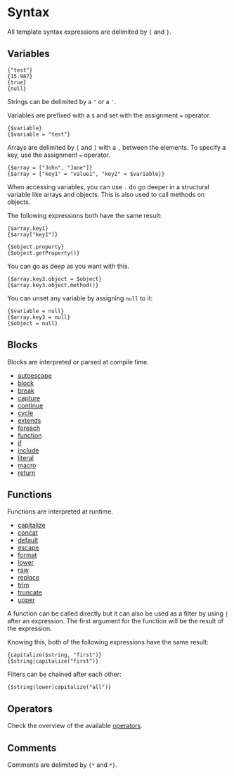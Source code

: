# Syntax

All template syntax expressions are delimited by ```{``` and ```}```.

## Variables

```
{"test"}
{15.987}
{true}
{null}
```

Strings can be delimited by a ```"``` or a ```'```.

Variables are prefixed with a ```$``` and set with the assignment ```=``` operator.

```
{$variable}
{$variable = "test"}
```

Arrays are delimited by ```[``` and ```]``` with a ```,``` between the elements.
To specify a key, use the assignment ```=``` operator.

```
{$array = ["John", "Jane"]}
{$array = ["key1" = "value1", "key2" = $variable]}
```

When accessing variables, you can use ```.``` do go deeper in a structural variable like arrays and objects.
This is also used to call methods on objects.

The following expressions both have the same result:

```
{$array.key1}
{$array["key1"]}

{$object.property}
{$object.getProperty()}
```

You can go as deep as you want with this.

```
{$array.key3.object = $object}
{$array.key3.object.method()}
```

You can unset any variable by assigning ```null``` to it:

```
{$variable = null}
{$array.key3 = null}
{$object = null}
```

## Blocks

Blocks are interpreted or parsed at compile time.

- [autoescape](blocks/autoescape.md)
- [block](blocks/block.md)
- [break](blocks/break.md)
- [capture](blocks/capture.md)
- [continue](blocks/continue.md)
- [cycle](blocks/cycle.md)
- [extends](blocks/extends.md)
- [foreach](blocks/foreach.md)
- [function](blocks/function.md)
- [if](blocks/if.md)
- [include](blocks/include.md)
- [literal](blocks/literal.md)
- [macro](blocks/macro.md)
- [return](blocks/return.md)

## Functions

Functions are interpreted at runtime.

- [capitalize](functions/capitalize.md)
- [concat](functions/concat.md)
- [default](functions/default.md)
- [escape](functions/escape.md)
- [format](functions/format.md)
- [lower](functions/lower.md)
- [raw](functions/raw.md)
- [replace](functions/replace.md)
- [trim](functions/trim.md)
- [truncate](functions/truncate.md)
- [upper](functions/upper.md)

A function can be called directly but it can also be used as a filter by using ```|``` after an expression.
The first argument for the function will be the result of the expression.

Knowing this, both of the following expressions have the same result:

```
{capitalize($string, "first")}
{$string|capitalize("first")}
```

Filters can be chained after each other:

```
{$string|lower|capitalize("all")}
```

## Operators

Check the overview of the available [operators](operators.md).

## Comments

Comments are delimited by ```{*``` and ```*}```.
